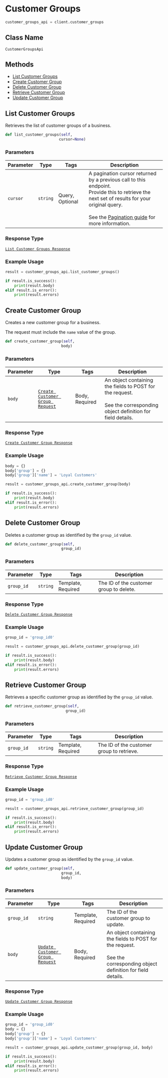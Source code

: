 # Customer Groups

```python
customer_groups_api = client.customer_groups
```

## Class Name

`CustomerGroupsApi`

## Methods

* [List Customer Groups](/doc/customer-groups.md#list-customer-groups)
* [Create Customer Group](/doc/customer-groups.md#create-customer-group)
* [Delete Customer Group](/doc/customer-groups.md#delete-customer-group)
* [Retrieve Customer Group](/doc/customer-groups.md#retrieve-customer-group)
* [Update Customer Group](/doc/customer-groups.md#update-customer-group)

## List Customer Groups

Retrieves the list of customer groups of a business.

```python
def list_customer_groups(self,
                        cursor=None)
```

### Parameters

| Parameter | Type | Tags | Description |
|  --- | --- | --- | --- |
| `cursor` | `string` | Query, Optional | A pagination cursor returned by a previous call to this endpoint.<br>Provide this to retrieve the next set of results for your original query.<br><br>See the [Pagination guide](https://developer.squareup.com/docs/working-with-apis/pagination) for more information. |

### Response Type

[`List Customer Groups Response`](/doc/models/list-customer-groups-response.md)

### Example Usage

```python
result = customer_groups_api.list_customer_groups()

if result.is_success():
    print(result.body)
elif result.is_error():
    print(result.errors)
```

## Create Customer Group

Creates a new customer group for a business. 

The request must include the `name` value of the group.

```python
def create_customer_group(self,
                         body)
```

### Parameters

| Parameter | Type | Tags | Description |
|  --- | --- | --- | --- |
| `body` | [`Create Customer Group Request`](/doc/models/create-customer-group-request.md) | Body, Required | An object containing the fields to POST for the request.<br><br>See the corresponding object definition for field details. |

### Response Type

[`Create Customer Group Response`](/doc/models/create-customer-group-response.md)

### Example Usage

```python
body = {}
body['group'] = {}
body['group']['name'] = 'Loyal Customers'

result = customer_groups_api.create_customer_group(body)

if result.is_success():
    print(result.body)
elif result.is_error():
    print(result.errors)
```

## Delete Customer Group

Deletes a customer group as identified by the `group_id` value.

```python
def delete_customer_group(self,
                         group_id)
```

### Parameters

| Parameter | Type | Tags | Description |
|  --- | --- | --- | --- |
| `group_id` | `string` | Template, Required | The ID of the customer group to delete. |

### Response Type

[`Delete Customer Group Response`](/doc/models/delete-customer-group-response.md)

### Example Usage

```python
group_id = 'group_id0'

result = customer_groups_api.delete_customer_group(group_id)

if result.is_success():
    print(result.body)
elif result.is_error():
    print(result.errors)
```

## Retrieve Customer Group

Retrieves a specific customer group as identified by the `group_id` value.

```python
def retrieve_customer_group(self,
                           group_id)
```

### Parameters

| Parameter | Type | Tags | Description |
|  --- | --- | --- | --- |
| `group_id` | `string` | Template, Required | The ID of the customer group to retrieve. |

### Response Type

[`Retrieve Customer Group Response`](/doc/models/retrieve-customer-group-response.md)

### Example Usage

```python
group_id = 'group_id0'

result = customer_groups_api.retrieve_customer_group(group_id)

if result.is_success():
    print(result.body)
elif result.is_error():
    print(result.errors)
```

## Update Customer Group

Updates a customer group as identified by the `group_id` value.

```python
def update_customer_group(self,
                         group_id,
                         body)
```

### Parameters

| Parameter | Type | Tags | Description |
|  --- | --- | --- | --- |
| `group_id` | `string` | Template, Required | The ID of the customer group to update. |
| `body` | [`Update Customer Group Request`](/doc/models/update-customer-group-request.md) | Body, Required | An object containing the fields to POST for the request.<br><br>See the corresponding object definition for field details. |

### Response Type

[`Update Customer Group Response`](/doc/models/update-customer-group-response.md)

### Example Usage

```python
group_id = 'group_id0'
body = {}
body['group'] = {}
body['group']['name'] = 'Loyal Customers'

result = customer_groups_api.update_customer_group(group_id, body)

if result.is_success():
    print(result.body)
elif result.is_error():
    print(result.errors)
```

